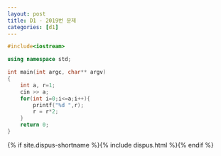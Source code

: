 ```yaml
---
layout: post
title: D1 - 2019번 문제
categories: [d1]
---
```


```cpp
#include<iostream>

using namespace std;

int main(int argc, char** argv)
{
    int a, r=1;
    cin >> a;
    for(int i=0;i<=a;i++){
    	printf("%d ",r);
        r = r*2;
    }
	return 0;
}
```

{% if site.dispus-shortname %}{% include dispus.html %}{% endif %}